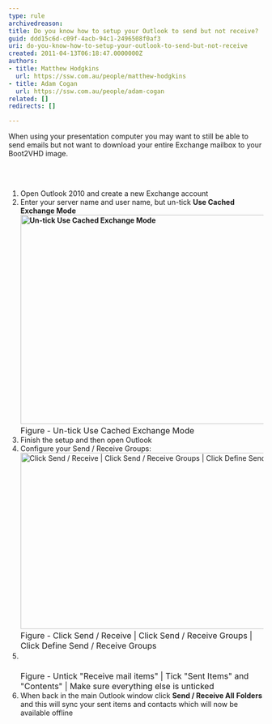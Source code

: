 ```yaml
---
type: rule
archivedreason: 
title: Do you know how to setup your Outlook to send but not receive?
guid: ddd15c6d-c09f-4acb-94c1-2496508f0af3
uri: do-you-know-how-to-setup-your-outlook-to-send-but-not-receive
created: 2011-04-13T06:18:47.0000000Z
authors:
- title: Matthew Hodgkins
  url: https://ssw.com.au/people/matthew-hodgkins
- title: Adam Cogan
  url: https://ssw.com.au/people/adam-cogan
related: []
redirects: []

---
```



When using your presentation computer you may want to still be able to send emails but not want to download your entire Exchange mailbox to your Boot2VHD image.

<br><excerpt class='endintro'></excerpt><br>

  <ol>
    <li>Open Outlook 2010&#160;and create a new Exchange account</li>
    <li>Enter your server name and user name, but un-tick <strong>Use Cached Exchange Mode<br>
    <img width="595" height="413" alt="Un-tick Use Cached Exchange Mode" src="/ITAndNetworking/RulesToBetterPresentationPCs/PublishingImages/fig3-untickcached.png" /><br>
    </strong><font class="ms-rteCustom-FigureNormal" size="+0">Figure - Un-tick Use Cached Exchange Mode</font></li>
    <li>Finish the setup and then open Outlook</li>
    <li>Configure your Send / Receive Groups&#58;<br>
    <img style="width&#58;624px;height&#58;348px;" alt="Click Send / Receive | Click Send / Receive Groups | Click Define Send / Receive Groups" src="/ITAndNetworking/RulesToBetterPresentationPCs/PublishingImages/fig4-editaccounts.png" /> <font class="ms-rteCustom-FigureNormal" size="+0">Figure - Click Send /&#160;Receive | Click Send /&#160;Receive Groups | Click Define Send /&#160;Receive Groups</font></li>
    <li><font class="ms-rteCustom-FigureNormal" size="+0"><br>
    <br>
    Figure - Untick &quot;Receive mail items&quot; | Tick &quot;Sent Items&quot; and &quot;Contents&quot; | Make sure everything else is unticked</font></li>
    <li>When back in the main Outlook window click <strong>Send / Receive All</strong> <strong>Folders </strong>and this will sync your sent items and contacts which will now be available offline</li>
</ol>



